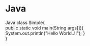 # Java
Java
class Simple{  
    public static void main(String args[]){   
     System.out.println("Hello World..!!");
    }  
}  


